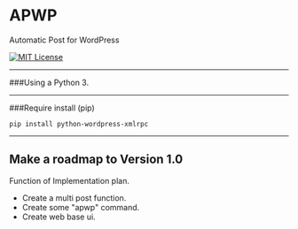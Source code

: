# APWP
Automatic Post for WordPress

[![MIT License](http://img.shields.io/badge/license-MIT-blue.svg?style=flat)](./LICENSE)

--------
###Using a Python 3.

--------
###Require install (pip)

	pip install python-wordpress-xmlrpc
	
--------

## Make a roadmap to Version 1.0


Function of Implementation plan.

* Create a multi post function.
* Create some "apwp" command.
* Create web base ui.